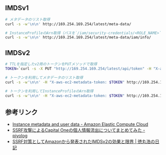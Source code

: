 ## IMDSv1
```bash
# メタデータのリスト取得
curl -s -w'\n\n' http://169.254.169.254/latest/meta-data/

# InstanceProfileのArn取得（パスを`/iam/security-credentials/<ROLE_NAME>`にすると、アクセスキーやIAMロールで利用するトークンが取得できてる）
curl -s -w'\n\n' http://169.254.169.254/latest/meta-data/iam/info/
```

## IMDSv2
```bash
# TTLを指定したv2用のトークンをPUTメソッドで取得
TOKEN=`curl -s -X PUT "http://169.254.169.254/latest/api/token" -H "X-aws-ec2-metadata-token-ttl-seconds: 600"`

# トークンを利用してメタデータのリスト取得
curl -s -w'\n\n' -H "X-aws-ec2-metadata-token: $TOKEN" http://169.254.169.254/latest/meta-data/

# トークンを利用してInstanceProfileのArn取得
curl -s -w'\n\n' -H "X-aws-ec2-metadata-token: $TOKEN" http://169.254.169.254/latest/meta-data/iam/info/
```

## 参考リンク
- [Instance metadata and user data - Amazon Elastic Compute Cloud](https://docs.aws.amazon.com/AWSEC2/latest/UserGuide/ec2-instance-metadata.html)
- [SSRF攻撃によるCapital Oneの個人情報流出についてまとめてみた - piyolog](https://piyolog.hatenadiary.jp/entry/2019/08/06/062154)
- [SSRF対策としてAmazonから発表されたIMDSv2の効果と限界 | 徳丸浩の日記](https://blog.tokumaru.org/2019/12/defense-ssrf-amazon-ec2-imdsv2.html)
